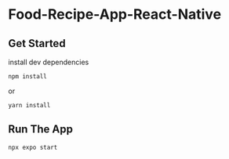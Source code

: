 # Food-Recipe-App-React-Native

## Get Started

install dev dependencies

```
npm install
```

or

```
yarn install
```
 
## Run The App
```
npx expo start
```
